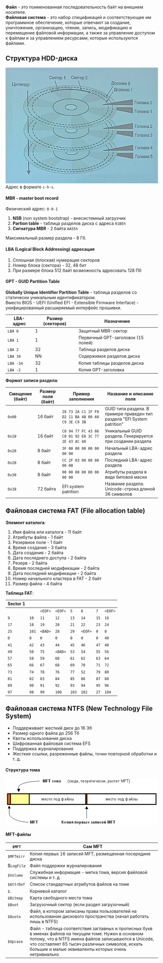 **Файл** - это поименованная последовательность байт на внешнем носителе.  
**Файловая система** - это набор спецификаций и соответствующее им программное обеспечение, которые отвечают за создание, уничтожение, организацию, чтение, запись, модификацию и перемещение файловой информации, а также за управление доступом к файлам и за управлением ресурсами, которые используются файлами.
## Структура HDD-диска
![Структура HDD-диска](../Pictures/07_01.%20Структура%20HDD-диска.png)  
Адрес в формате `c-h-s`.
#### MBR - master boot record
Физический адрес: `0-0-1`
1. **NSB** (non system bootstrap) - внесистемный загрузчик
2. **Partion table** - таблица разделов диска с адреса `01BEh`
3. **Сигнатура MBR** - 2 байта `AA55h`
  
Максимальный размер раздела - 8 Гб.
#### LBA (Logical Block Addressing) адресация
1. Сплошная (плоская) нумерация секторов
2. Номер блока (сектора) - 32, 48 бит
3. При размере блока 512 байт возможность адресовать 128 Пб
#### GPT - GUID Partition Table
**Globally Unique Identifier Partition Table** - таблица разделов со статически уникальным идентификатором.  
Вместо BIOS - UEFI (Unified EFI - Extensible Firmware Interface) - унифицированный расширяемый интерфейс прошивки.

| LBA-адрес | Размер (секторов) | Назначение                         |
| --------- | ----------------- | ---------------------------------- |
| `LBA 0`   | 1                 | Защитный MBR-сектор                |
| `LBA 1`   | 1                 | Первичный GPT-заголовок (15 полей) |
| `LBA 2`   | 32                | Таблица разделов диска             |
| `LBA 34`  | NN                | Содержимое разделов диска          |
| `LBA -34` | 32                | Копия таблицы разделов диска       |
| `LBA -2`  | 1                 | Копия GPT-заголовка                |
  
**Формат записи раздела**:

| Смещение (байт) | Размер поля (байт) | Пример заполнения                                 | Название и описание поля                                                 |
| --------------- | ------------------ | ------------------------------------------------- | ------------------------------------------------------------------------ |
| `0x00`          | 16 байт            | `28 73 2A C1 1F F8 D2 11 BA 4B 00 A0 C9 3E C9 3B` | GUID типа раздела. В примере приведен тип раздела "EFI System patrition" |
| `0x10`          | 16 байт            | `C0 94 77 FC 43 86 C0 01 92 E0 3C 77 2E 43 AC 40` | Уникальный GUID раздела. Генерируется при создании раздела               |
| `0x20`          | 8 байт             | `3F 00 00 00 00 00 00 00`                         | Начальный LBA-адрес раздела                                              |
| `0x28`          | 8 байт             | `CC 2F 03 00 00 00 00 00`                         | Последний LBA-адрес раздела                                              |
| `0x30`          | 8 байт             | `00 00 00 00 00 00 00 00`                         | Атрибуты раздела в виде битовой маски                                    |
| `0x38`          | 72 байта           | EFI system patrition                              | Название раздела. Unicode-строка длиной 36 символов                      |
## Файловая система FAT (File allocation table)
**Элемент каталога**:
1. Имя файла или каталога - 11 байт
2. Атрибуты файла - 1 байт
3. Резервное поле - 1 байт
4. Время создания - 3 байта
5. Дата создания - 2 байта
6. Дата последнего доступа - 2 байта
7. Резерв - 2 байта
8. Время последней модификации - 2 байта
9. Дата последней модификации - 2 байта
10. Номер начального кластера в FAT - 2 байт
11. Размер файла - 4 байта
  
**Таблица FAT**:

| Sector 1 |       |         |         |       |         |      |         |
| -------- | ----- | ------- | ------- | ----- | ------- | ---- | ------- |
|          |       | `<EOF>` | `<EOF>` | `5`   | `6`     | `7`  | `<EOF>` |
| `9`      | `10`  | `11`    | `12`    | `13`  | `14`    | `15` | `16`    |
| `17`     | `18`  | `19`    | `20`    | `21`  | `22`    | `23` | `24`    |
| `25`     | `101` | `<BAD>` | `28`    | `29`  | `<EOF>` | `0`  | `0`     |
| `0`      | `0`   | `0`     | `0`     | `0`   | `0`     | `0`  | `40`    |
| `41`     | `42`  | `43`    | `44`    | `45`  | `46`    | `47` | `48`    |
| `49`     | `50`  | `75`    | `<BAD>` | `53`  | `54`    | `55` | `56`    |
| `57`     | `58`  | `59`    | `60`    | `61`  | `62`    | `63` | `64`    |
| `65`     | `66`  | `67`    | `68`    | `69`  | `70`    | `71` | `72`    |
| `73`     | `74`  | `78`    | `76`    | `77`  | `52`    | `79` | `80`    |
| `81`     | `82`  | `83`    | `84`    | `85`  | `86`    | `87` | `88`    |
| `89`     | `90`  | `91`    | `92`    | `93`  | `94`    | `95` | `96`    |
| `97`     | `98`  | `99`    | `100`   | `103` | `102`   | `27` | `104`   |
## Файловая система NTFS (New Technology File System)
- Поддерживает жесткий диск до 16 Эб
- Размер одного файла до 256 Тб
- Квоты использования диска
- Шифрованная файловая система EFS
- Поддержка журналирования
- Жесткие ссылки, разреженные файлы, точки повторной обработки и т. д.
#### Структура тома
![Структура тома NTFS](../Pictures/07_02.%20Структура%20тома%20NTFS.png)  
#### MFT-файлы
| `$MFT`     | Сам MFT                                                                                                                                                                                                                                                                    |
| ---------- | -------------------------------------------------------------------------------------------------------------------------------------------------------------------------------------------------------------------------------------------------------------------------- |
| `$MFTmirr` | Копия первых 16 записей MFT, размещенная посередине диска                                                                                                                                                                                                                  |
| $`LogFile` | Файл поддержки журналирования                                                                                                                                                                                                                                              |
| `$Volume`  | Служебная информация - метка тома, версия файловой системы и т. д.                                                                                                                                                                                                         |
| `$AttrDef` | Список стандартных атрибутов файлов на томе                                                                                                                                                                                                                                |
| `$.`       | Корневой каталог                                                                                                                                                                                                                                                           |
| `$Bitmap`  | Карта свободного места тома                                                                                                                                                                                                                                                |
| `$Boot`    | Загрузочный сектор (если раздел загрузочный)                                                                                                                                                                                                                               |
| `$Quota`   | Файл, в котором записаны права пользователей на использование дискового пространства (начал работать лишь в NTFS)                                                                                                                                                          |
| `$Upcase`  | Файл - таблица соответствия заглавных и прописных букв в именах файлов на текущем томе. Нужен в основном потому, что в NTFS имена файлов записываются в Unicode, что составляет 65 тысяч различных символов, искать большие и малые эквиваленты которых очень нетривиально |